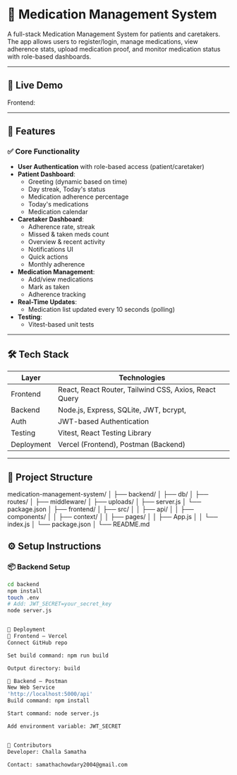 # 🏥 Medication Management System

A full-stack Medication Management System for patients and caretakers. The app allows users to register/login, manage medications, view adherence stats, upload medication proof, and monitor medication status with role-based dashboards.

---

## 🚀 Live Demo

Frontend:   


---

## 🧩 Features

### ✅ Core Functionality

- **User Authentication** with role-based access (patient/caretaker)
- **Patient Dashboard**:
  - Greeting (dynamic based on time)
  - Day streak, Today's status
  - Medication adherence percentage
  - Today's medications
  - Medication calendar
- **Caretaker Dashboard**:
  - Adherence rate, streak
  - Missed & taken meds count
  - Overview & recent activity
  - Notifications UI
  - Quick actions
  - Monthly adherence
- **Medication Management**:
  - Add/view medications
  - Mark as taken
  - Adherence tracking
- **Real-Time Updates**:
  - Medication list updated every 10 seconds (polling)
- **Testing**:
  - Vitest-based unit tests

---

## 🛠 Tech Stack

| Layer     | Technologies                                  |
|-----------|-----------------------------------------------|
| Frontend  | React, React Router, Tailwind CSS, Axios, React Query |
| Backend   | Node.js, Express, SQLite, JWT, bcrypt,        |
| Auth      | JWT-based Authentication                      |
| Testing   | Vitest, React Testing Library                 |
| Deployment| Vercel (Frontend), Postman (Backend)          |

---

## 📁 Project Structure

medication-management-system/
│
├── backend/
│ ├── db/
│ ├── routes/
│ ├── middleware/
│ ├── uploads/
│ ├── server.js
│ └── package.json
│
├── frontend/
│ ├── src/
│ │ ├── api/
│ │ ├── components/
│ │ ├── context/
│ │ ├── pages/
│ │ ├── App.js
│ │ └── index.js
│ └── package.json
│
└── README.md


## ⚙️ Setup Instructions

### 📦 Backend Setup

```bash
cd backend
npm install
touch .env
# Add: JWT_SECRET=your_secret_key
node server.js


🚀 Deployment
🔹 Frontend – Vercel
Connect GitHub repo

Set build command: npm run build

Output directory: build

🔹 Backend – Postman
New Web Service
'http://localhost:5000/api'
Build command: npm install

Start command: node server.js

Add environment variable: JWT_SECRET


🙌 Contributors
Developer: Challa Samatha

Contact: samathachowdary2004@gmail.com
